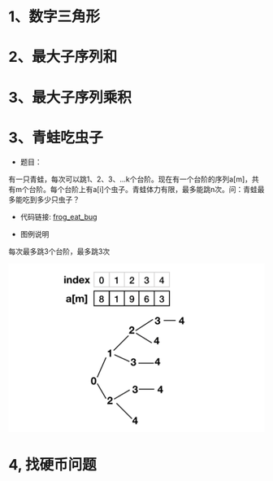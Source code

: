 
# 1、数字三角形


# 2、最大子序列和


# 3、最大子序列乘积



# 3、青蛙吃虫子

+ 题目：

有一只青蛙，每次可以跳1、2、3、...k个台阶。现在有一个台阶的序列a[m]，共有m个台阶。每个台阶上有a[i]个虫子。青蛙体力有限，最多能跳n次。问：青蛙最多能吃到多少只虫子？

+ 代码链接: [frog_eat_bug](https://github.com/Jarlonyan/interview_code/blob/master/dynamic_programming/frog_eat_bug.cpp)

+ 图例说明

每次最多跳3个台阶，最多跳3次

![IMAGE](../_imgs/1.png)

# 4, 找硬币问题




